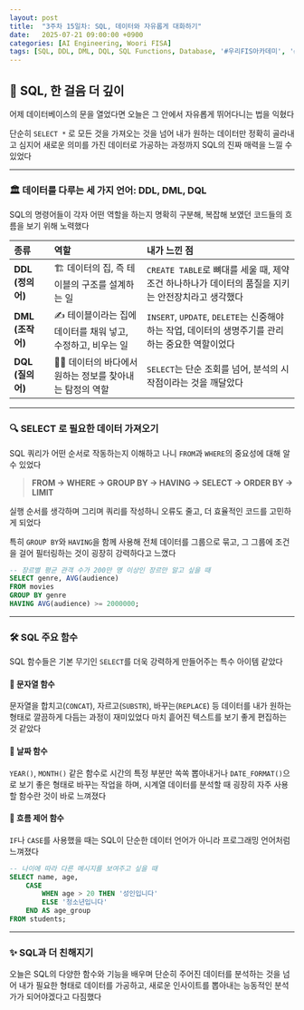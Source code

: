 ```yaml
---
layout: post
title:  "3주차 15일차: SQL, 데이터와 자유롭게 대화하기"
date:   2025-07-21 09:00:00 +0900
categories: [AI Engineering, Woori FISA]
tags: [SQL, DDL, DML, DQL, SQL Functions, Database, '#우리FIS아카데미', '#우리FISA', '#AI엔지니어링', '#K-디지털트레이닝', '#우리에프아이에스', '#글로벌소프트웨어캠퍼스']
---
```


## 🚀 SQL, 한 걸음 더 깊이

어제 데이터베이스의 문을 열었다면
오늘은 그 안에서 자유롭게 뛰어다니는 법을 익혔다

단순히 `SELECT *` 로 모든 것을 가져오는 것을 넘어
내가 원하는 데이터만 정확히 골라내고
심지어 새로운 의미를 가진 데이터로 가공하는 과정까지
SQL의 진짜 매력을 느낄 수 있었다

---

### 🏛️ 데이터를 다루는 세 가지 언어: DDL, DML, DQL

SQL의 명령어들이 각자 어떤 역할을 하는지 명확히 구분해,
복잡해 보였던 코드들의 흐름을 보기 위해 노력했다

| 종류 | 역할 | 내가 느낀 점 |
| :--- | :--- | :--- |
| **DDL (정의어)** | 🏗️ 데이터의 집, 즉 테이블의 구조를 설계하는 일 | `CREATE TABLE`로 뼈대를 세울 때, 제약조건 하나하나가 데이터의 품질을 지키는 안전장치라고 생각했다 |
| **DML (조작어)** | ✍️ 테이블이라는 집에 데이터를 채워 넣고, 수정하고, 비우는 일 | `INSERT`, `UPDATE`, `DELETE`는 신중해야 하는 작업, 데이터의 생명주기를 관리하는 중요한 역할이었다 |
| **DQL (질의어)** | 🕵️‍♀️ 데이터의 바다에서 원하는 정보를 찾아내는 탐정의 역할 | `SELECT`는 단순 조회를 넘어, 분석의 시작점이라는 것을 깨달았다 |

---

### 🔍 SELECT 로 필요한 데이터 가져오기

SQL 쿼리가 어떤 순서로 작동하는지 이해하고 나니
`FROM`과 `WHERE`의 중요성에 대해 알 수 있었다

> **FROM → WHERE → GROUP BY → HAVING → SELECT → ORDER BY → LIMIT**

실행 순서를 생각하며 그리며 쿼리를 작성하니
오류도 줄고, 더 효율적인 코드를 고민하게 되었다

특히 `GROUP BY`와 `HAVING`을 함께 사용해
전체 데이터를 그룹으로 묶고, 그 그룹에 조건을 걸어 필터링하는 것이 굉장히 강력하다고 느꼈다

```sql
-- 장르별 평균 관객 수가 200만 명 이상인 장르만 알고 싶을 때
SELECT genre, AVG(audience)
FROM movies
GROUP BY genre
HAVING AVG(audience) >= 2000000;
```


---

### 🛠️  SQL 주요 함수

SQL 함수들은 기본 무기인 `SELECT`를 더욱 강력하게 만들어주는 특수 아이템 같았다

#### 📝 문자열 함수

문자열을 합치고(`CONCAT`), 자르고(`SUBSTR`), 바꾸는(`REPLACE`) 등
데이터를 내가 원하는 형태로 깔끔하게 다듬는 과정이 재미있었다
마치 흩어진 텍스트를 보기 좋게 편집하는 것 같았다

#### 📅 날짜 함수

`YEAR()`, `MONTH()` 같은 함수로 시간의 특정 부분만 쏙쏙 뽑아내거나
`DATE_FORMAT()`으로 보기 좋은 형태로 바꾸는 작업을 하며,
시계열 데이터를 분석할 때 굉장히 자주 사용할 함수란 것이 바로 느껴졌다

#### 🔄 흐름 제어 함수

`IF`나 `CASE`를 사용했을 때는 SQL이 단순한 데이터 언어가 아니라
프로그래밍 언어처럼 느껴졌다

```sql
-- 나이에 따라 다른 메시지를 보여주고 싶을 때
SELECT name, age,
    CASE
        WHEN age > 20 THEN '성인입니다'
        ELSE '청소년입니다'
    END AS age_group
FROM students;
```


---

### ✨ SQL과 더 친해지기

오늘은 SQL의 다양한 함수와 기능을 배우며
단순히 주어진 데이터를 분석하는 것을 넘어
내가 필요한 형태로 데이터를 가공하고, 새로운 인사이트를 뽑아내는
능동적인 분석가가 되어야겠다고 다짐했다
